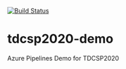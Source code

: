 [![Build Status](https://dev.azure.com/tdcsp2020-demo/tdcsp2020-demo/_apis/build/status/marcelgol.tdcsp2020-demo?branchName=master&jobName=Build%20Solution)](https://dev.azure.com/tdcsp2020-demo/tdcsp2020-demo/_build/latest?definitionId=1&branchName=master)

# tdcsp2020-demo
Azure Pipelines Demo for TDCSP2020

